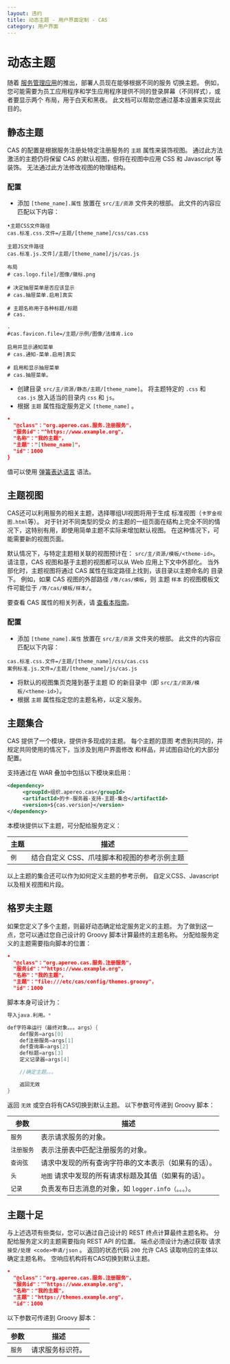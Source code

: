 ```yaml
---
layout: 违约
title: 动态主题 - 用户界面定制 - CAS
category: 用户界面
---
```


# 动态主题

随着 [服务管理应用](../services/Service-Management.html)的推出，部署人员现在能够根据不同的服务 切换主题。 例如，您可能需要为员工应用程序和学生应用程序提供不同的登录屏幕（不同样式），或者要显示两个 布局，用于白天和黑夜。 此文档可以帮助您通过基本设置来实现此目的。

## 静态主题

CAS 的配置是根据服务注册处特定注册服务的 `主题` 属性来装饰视图。 通过此方法激活的主题仍将保留 CAS 的默认视图，但将在视图中应用 CSS 和 Javascript 等装饰。 无法通过此方法修改视图的物理结构。

### 配置

- 添加 `[theme_name].属性` 放置在 `src/主/资源` 文件夹的根部。 此文件的内容应匹配以下内容：

```properties 
•主题CSS文件路径
cas.标准.css.文件=/主题/[theme_name]/css/cas.css

主题JS文件路径
cas.标准.js.文件]/主题/[theme_name]/js/cas.js

布局
# cas.logo.file]/图像/徽标.png     

# 决定抽屉菜单是否应该显示
# cas.抽屉菜单.启用]真实                    

# 主题名称用于各种标题/标题
# cas.

.
#cas.favicon.file=/主题/示例/图像/法维肯.ico

启用并显示通知菜单
# cas.通知-菜单.启用]真实

# 启用和显示抽屉菜单
# cas.抽屉菜单。
```

- 创建目录 `src/主/资源/静态/主题/[theme_name]`。 将主题特定的 `.css` 和 `cas.js` 放入适当的目录内 `css` 和 `js`。
- 根据 `主题` 属性指定服务定义 `[theme_name]` 。

```json
•
  "@class"："org.apereo.cas.服务.注册服务"，
  "服务id"："^https://www.example.org"，
  "名称"："我的主题"，
  "主题"："[theme_name]"，
  "id"：1000
}
```

值可以使用 [弹簧表达语言](../configuration/Configuration-Spring-Expressions.html) 语法。

## 主题视图

CAS还可以利用服务的相关主题，选择哪组UI视图将用于生成 标准视图（`卡罗金视图.html`等）。 对于针对不同类型的受众 的主题的一组页面在结构上完全不同的情况下，这特别有用，即使用简单主题不实际来增加默认视图。 在这种情况下，可能需要新的视图页面。

默认情况下，与特定主题相关联的视图预计在： `src/主/资源/模板/<theme-id>`。 请注意，CAS 视图和基于主题的视图都可以从 Web 应用上下文中外部化。 当外部化时，主题视图将通过 CAS 属性在指定路径上找到，该目录以主题命名的 目录下。 例如，如果 CAS 视图的外部路径 `/等/cas/模板`，则 主题 `样本` 的视图模板文件可能位于 `/等/cas/模板/样本/`。

要查看 CAS 属性的相关列表，请 [查看本指南](../configuration/Configuration-Properties.html#views)。

### 配置

- 添加 `[theme_name].属性` 放置在 `src/主/资源` 文件夹的根部。 此文件的内容应匹配以下内容：

```properties
cas.标准.css.文件=/主题/[theme_name]/css/cas.css
案例标准.js.文件=/主题/[theme_name]/js/cas.js
```

- 将默认的视图集页克隆到基于主题 ID 的新目录中（即 `src/主/资源/模板/<theme-id>`）。
- 根据 `主题` 属性指定您的主题名称，以定义服务。

## 主题集合

CAS 提供了一个模块，提供许多现成的主题。 每个主题的意图 考虑到共同的，并规定共同使用的情况下，当涉及到用户界面修改 和样品，并试图自动化的大部分配置。

支持通过在 WAR 叠加中包括以下模块来启用：

```xml
<dependency>
     <groupId>组织.apereo.cas</groupId>
     <artifactId>的卡-服务器-支持-主题-集合</artifactId>
     <version>${cas.version}</version>
</dependency>
```

本模块提供以下主题，可分配给服务定义：

| 主题  | 描述                       |
| --- | ------------------------ |
| `例` | 结合自定义 CSS、爪哇脚本和视图的参考示例主题 |

以上主题的集合还可以作为如何定义主题的参考示例， 自定义CSS、Javascript以及相关视图和片段。

## 格罗夫主题

如果您定义了多个主题，则最好动态确定给定服务定义的主题。 为了做到这一点，您可以通过您自己设计的 Groovy 脚本计算最终的主题名称。 分配给服务定义的主题需要指向脚本的位置：

```json
•
  "@class"："org.apereo.cas.服务.注册服务"，
  "服务id"："^https://www.example.org"，
  "名称"："我的主题"，
  "主题"："file:///etc/cas/config/themes.groovy"，
  "id"：1000

```

脚本本身可设计为：

```groovy
导入java.利用。*

def字符串运行（最终对象。。。args）{
    def服务=args[0]
    def注册服务=args[1]
    def查询串=args[2]
    def标题=args[3]
    定义记录器=args[4]

    //确定主题。。。

    返回无效
}
```

返回 `无效` 或空白将有CAS切换到默认主题。 以下参数可传递到 Groovy 脚本：

| 参数     | 描述                                |
| ------ | --------------------------------- |
| `服务`   | 表示请求服务的对象。                        |
| `注册服务` | 表示注册表中匹配注册服务的对象。                  |
| `查询弦`  | 请求中发现的所有查询字符串的文本表示（如果有的话）。        |
| `头`    | `地图` 请求中发现的所有请求标题及其值（如果有的话）。      |
| `记录`   | 负责发布日志消息的对象，如 `logger.info（。。。）`。 |

## 主题十足

与上述选项有些类似，您可以通过自己设计的 REST 终点计算最终主题名称。 分配给服务定义的主题需要指向 REST API 的位置。 端点必须设计为通过获取</code> 请求 `接受/处理 <code>申请/json` 。 返回的状态代码 `200` 允许 CAS 读取响应的主体以确定主题名称。 空响应机构将有CAS切换到默认主题。

```json
•
  "@class"："org.apereo.cas.服务.注册服务"，
  "服务id"："^https://www.example.org"，
  "名称"："我的主题"，
  "主题"："https://themes.example.org"，
  "id"：1000

```

以下参数可传递到 Groovy 脚本：

| 参数   | 描述       |
| ---- | -------- |
| `服务` | 请求服务标识符。 |
